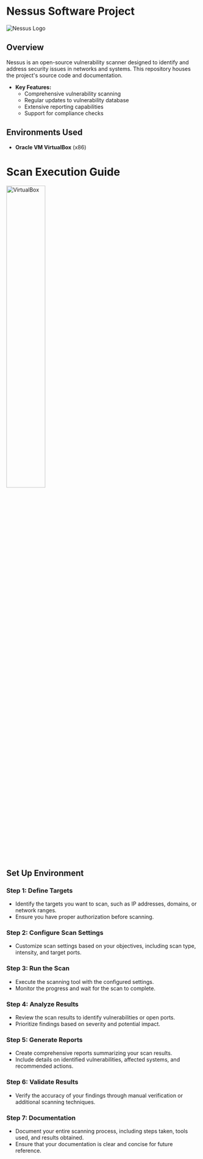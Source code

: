# Nessus Software Project

  ![Nessus Logo](https://imgur.com/9N8N0sm.png)

## Overview

Nessus is an open-source vulnerability scanner designed to identify and address security issues in networks and systems. This repository houses the project's source code and documentation.

- **Key Features:**
  - Comprehensive vulnerability scanning
  - Regular updates to vulnerability database
  - Extensive reporting capabilities
  - Support for compliance checks
 
<h2>Environments Used </h2>

- <b>Oracle VM VirtualBox</b> (x86)
 
# Scan Execution Guide

<img src="https://imgur.com/cPDzCwf.png" height="45%" width="45%" alt="VirtualBox"/>

## Set Up Environment

### Step 1: Define Targets

- Identify the targets you want to scan, such as IP addresses, domains, or network ranges.
- Ensure you have proper authorization before scanning.

### Step 2: Configure Scan Settings

- Customize scan settings based on your objectives, including scan type, intensity, and target ports.

### Step 3: Run the Scan

- Execute the scanning tool with the configured settings.
- Monitor the progress and wait for the scan to complete.

### Step 4: Analyze Results

- Review the scan results to identify vulnerabilities or open ports.
- Prioritize findings based on severity and potential impact.

### Step 5: Generate Reports

- Create comprehensive reports summarizing your scan results.
- Include details on identified vulnerabilities, affected systems, and recommended actions.

### Step 6: Validate Results

- Verify the accuracy of your findings through manual verification or additional scanning techniques.

### Step 7: Documentation

- Document your entire scanning process, including steps taken, tools used, and results obtained.
- Ensure that your documentation is clear and concise for future reference.

